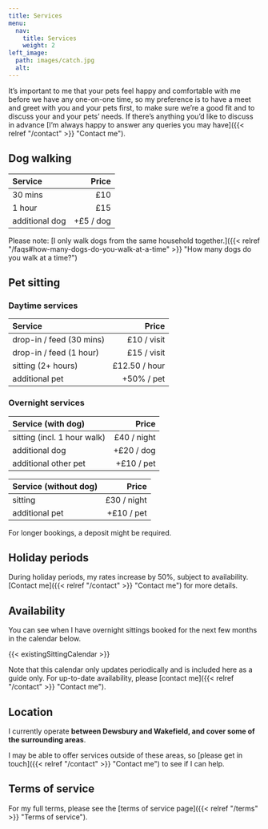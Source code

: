 ```yaml
---
title: Services
menu:
  nav:
    title: Services
    weight: 2
left_image:
  path: images/catch.jpg
  alt:
---
```


It’s important to me that your pets feel happy and comfortable with me before we
have any one-on-one time, so my preference is to have a meet and greet with you
and your pets first, to make sure we’re a good fit and to discuss your and your
pets’ needs. If there’s anything you’d like to discuss in advance [I’m always
happy to answer any queries you may have]({{< relref "/contact" >}}
"Contact me").

## Dog walking

| Service        |     Price |
| :------------- | --------: |
| 30 mins        |       £10 |
| 1 hour         |       £15 |
| additional dog | +£5 / dog |

Please note: [I only walk dogs from the same household
together.]({{< relref "/faqs#how-many-dogs-do-you-walk-at-a-time" >}}
"How many dogs do you walk at a time?")

## Pet sitting

### Daytime services

| Service                  |         Price |
| :----------------------- | ------------: |
| drop-in / feed (30 mins) |   £10 / visit |
| drop-in / feed (1 hour)  |   £15 / visit |
| sitting (2+ hours)       | £12.50 / hour |
| additional pet           |    +50% / pet |

### Overnight services

| Service (with dog)          |       Price |
| :-------------------------- | ----------: |
| sitting (incl. 1 hour walk) | £40 / night |
| additional dog              |  +£20 / dog |
| additional other pet        |  +£10 / pet |

| Service (without dog) |       Price |
| :-------------------- | ----------: |
| sitting               | £30 / night |
| additional pet        |  +£10 / pet |

For longer bookings, a deposit might be required.

## Holiday periods

During holiday periods, my rates increase by 50%, subject to availability.
[Contact me]({{< relref "/contact" >}} "Contact me") for more details.

## Availability

You can see when I have overnight sittings booked for the next few months in the
calendar below.

{{< existingSittingCalendar >}}

Note that this calendar only updates periodically and is included here as a
guide only. For up-to-date availability, please [contact
me]({{< relref "/contact" >}} "Contact me").

## Location

I currently operate **between Dewsbury and Wakefield, and cover some of the
surrounding areas**.

I may be able to offer services outside of these areas, so [please get in
touch]({{< relref "/contact" >}} "Contact me") to see if I can help.

## Terms of service

For my full terms, please see the [terms of service
page]({{< relref "/terms" >}} "Terms of service").
